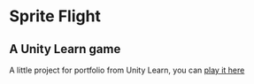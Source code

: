 # **Sprite Flight**
## A Unity Learn game

A little project for portfolio from Unity Learn, you can [play it here](https://play.unity.com/en/games/8fb3e13c-aa00-4a37-98b4-a33248996fa9/sprite-flight)
